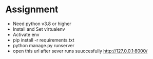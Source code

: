 # Assignment

- Need python v3.8 or higher
- Install and Set virtualenv 
- Activate env
- pip install -r requirements.txt
- python manage.py runserver
- open this url after sever runs suuccesfully http://127.0.0.1:8000/
